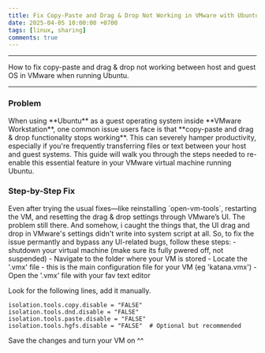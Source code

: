 ```yaml
---
title: Fix Copy-Paste and Drag & Drop Not Working in VMware with Ubuntu
date: 2025-04-05 10:00:00 +0700
tags: [linux, sharing]
comments: true
---
```


---
How to fix copy-paste and drag & drop not working between host and guest OS in VMware when running Ubuntu.

---

<h3 id="Problem" style="font-weight: bold;">Problem</h3>
When using **Ubuntu** as a guest operating system inside **VMware Workstation**, one common issue users face is that **copy-paste and drag & drop functionality stops working**. This can severely hamper productivity, especially if you're frequently transferring files or text between your host and guest systems.
This guide will walk you through the steps needed to re-enable this essential feature in your VMware virtual machine running Ubuntu.  
<h3 id="Step-by-Step-Fix" style="font-weight: bold;">Step-by-Step Fix</h3>
Even after trying the usual fixes—like reinstalling `open-vm-tools`, restarting the VM, and resetting the drag & drop settings through VMware’s UI. The problem still there.   
And somehow, i caught the things that, the UI drag and drop in VMware's settings didn't write into system script at all. So, to fix the issue permantly and bypass any UI-related bugs, follow these steps:
- shutdown your virtual machine (make sure its fully pwered off, not suspended)
- Navigate to the folder where your VM is stored
- Locate the '.vmx' file - this is the main configuration file for your VM (eg 'katana.vmx')
- Open the '.vmx' file with your fav text editor

Look for the following lines, add it manually.
```shell
isolation.tools.copy.disable = "FALSE"
isolation.tools.dnd.disable = "FALSE"
isolation.tools.paste.disable = "FALSE"
isolation.tools.hgfs.disable = "FALSE"  # Optional but recommended
```

Save the changes and turn your VM on ^^

